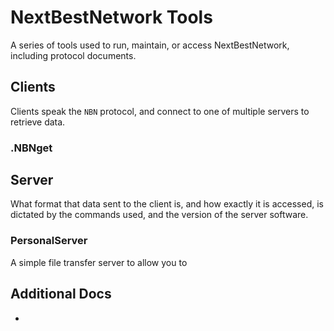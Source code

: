 # NextBestNetwork Tools

A series of tools used to run, maintain, or access NextBestNetwork, including protocol documents.

## Clients

Clients speak the `NBN` protocol, and connect to one of multiple servers to retrieve data.


### .NBNget

## Server
What format that data sent to the client is, and how exactly it is accessed, is dictated by the commands used, and the version of the server software.

### PersonalServer

A simple file transfer server to allow you to  
## Additional Docs

-
